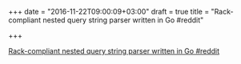 +++
date = "2016-11-22T09:00:09+03:00"
draft = true
title = "Rack-compliant nested query string parser written in Go  #reddit"

+++

<p><a href="https://t.co/gfSD3rntfF">Rack-compliant nested query string parser written in Go  #reddit</a></p>
